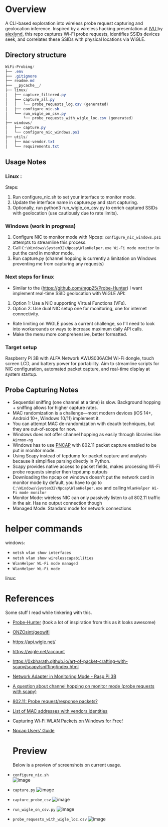 # Overview

A CLI-based exploration into wireless probe request capturing and geolocation inference. Inspired by a wireless hacking presentation at [IVU ](https://www.irvineunderground.org/) by [alexlynd](https://github.com/AlexLynd?tab=repositories), this repo captures Wi-Fi probe requests, identifies SSIDs devices seek, and correlates these SSIDs with physical locations via WiGLE.

##  Directory structure
```powershell
WiFi-Probing/
├── .env
├── .gitignore
├── readme.md
├── __pycache__/
├── linux/
│   ├── capture_filtered.py
│   ├── capture_all.py
│   │   └── probe_requests_log.csv (generated)
│   ├── configure_nic.sh
│   └── run_wigle_on_csv.py
│       └── probe_requests_with_wigle_loc.csv (generated)
├── windows/
│   ├── capture.py
│   └── configure_nic_windows.ps1
├── utils/
│   ├── mac-vendor.txt
│   └── requirements.txt        
```


## Usage Notes

###  Linux :
Steps:

1) Run configure_nic.sh to set your interface to monitor mode.
2) Update the interface name in capture.py and start capturing.
3) Optionally, run python3 run_wigle_on_csv.py to enrich captured SSIDs with geolocation (use cautiously due to rate limits).

### Windows (work in progress)

1) Configure NIC to monitor mode with Npcap: `configure_nic_windows.ps1` attempts to streamline this process.
2) Call `C:\Windows\System32\Npcap\WlanHelper.exe Wi-Fi mode monitor` to put the card in monitor mode.
3) Run capture.py (channel hopping is currently a limitation on Windows preventing me from capturing any requests)  
 
### Next steps for linux
- Similar to the (https://github.com/mgp25/Probe-Hunter)  I want implement real-time SSID geolocation with WiGLE API:
 1) Option 1: Use a NIC supporting Virtual Functions (VFs).
 2) Option 2: Use dual NIC setup one for monitoring, one for internet connectivity.
- Rate limiting on WiGLE poses a current challenge, so I'll need to look into workarounds or ways to increase maximum daily API calls.
- Make the menu more comprehensive, better formatted. 

### Target setup 
Raspberry Pi 3B with ALFA Network AWUS036ACM Wi-Fi dongle, touch screen LCD, and battery power for portability. Aim to streamline scripts for NIC configuration, automated packet capture, and real-time display at system startup.

##  Probe Capturing Notes
- Sequential sniffing (one channel at a time) is slow. Background hopping + sniffing allows for higher capture rates.
- MAC randomization is a challenge—most modern devices (iOS 14+, Android 10+, Windows 10/11) implement it.
- You can attempt MAC de-randomization with deauth techniques, but they are out-of-scope for now.
- Windows does not offer channel hopping as easily through libraries like `Airmon-ng`
- Windows has to use [PNCAP](https://npcap.com/) with  802.11 packet capture enabled to be put in monitor mode.
- Using Scapy instead of tcpdump for packet capture and analysis because it simplifies parsing directly in Python.
- Scapy provides native access to packet fields, makes processing Wi-Fi probe requests simpler then tcpdump outputs
- Downloading the npcap on windows doesn't put the network card in monitor mode by default, you have to go to `C:\Windows\System32\Npcap\WlanHelper.exe` and calling `WlanHelper Wi-Fi mode monitor`
- Monitor Mode: wireless NIC can only passively listen to all 802.11 traffic in the air. Has no output connection though
- Managed Mode: Standard mode for network connections

# helper commands
windows:
- `netsh wlan show interfaces` 
- `netsh wlan show wirelesscapabilities`
- `WlanHelper Wi-Fi mode managed` 
- `WlanHelper Wi-Fi mode`

linux: 

# References
Some stuff I read while tinkering with this. 

- [Probe-Hunter](https://github.com/mgp25/Probe-Hunter) (took a lot of inspiration from this as it looks awesome)
- [ONZOsint/geowifi](https://github.com/GONZOsint/geowifi)
- https://api.wigle.net/
- https://wigle.net/account
- https://0xbharath.github.io/art-of-packet-crafting-with-scapy/scapy/sniffing/index.html
- [Network Adapter in Monitoring Mode - Rasp Pi 3B](https://classes.engineering.wustl.edu/ese205/core/index.php?title=Network_Adapter_in_Monitoring_Mode_-_Rasp_Pi_3B) 
- [A question about channel hopping on monitor mode (probe requests with scapy)](https://www.reddit.com/r/AskNetsec/comments/gq7f1b/a_question_about_channel_hopping_on_monitor_mode/) 
-  [802.11: Probe request/response packets? ](https://www.reddit.com/r/networking/comments/2n5o6x/80211_probe_requestresponse_packets/)  
- [ List of MAC addresses with vendors identities ](https://gist.github.com/aallan/b4bb86db86079509e6159810ae9bd3e4)  
- [Capturing Wi-Fi WLAN Packets on Windows for Free! ](https://www.cellstream.com/2017/02/22/capturing-wi-fi-wlan-packets-on-windows-for-free/) 
- [ Npcap Users' Guide ](https://npcap.com/guide/npcap-users-guide.html)

  # Preview
  Below is a preview of screenshots on current usage.

- `configure_nic.sh`    
 ![image](https://github.com/user-attachments/assets/753f0be4-6a20-42c1-9976-a401b15f889d)


- `capture.py`
![image](https://github.com/user-attachments/assets/25186138-14a7-4efd-912f-76d835fec3bd)

- `capture_probe_csv`
![image](https://github.com/user-attachments/assets/64a2c424-5e3a-4a2b-8271-8b98e7c69574)

- `run_wigle_on_csv.py`
  ![image](https://github.com/user-attachments/assets/f9752679-ffc3-4d57-a3b9-ef05361840c3)

- `probe_requests_with_wigle_loc.csv`
![image](https://github.com/user-attachments/assets/0723315e-4e53-4282-a505-e7cddbf0c2c6)

